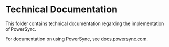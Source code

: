 # Technical Documentation

This folder contains technical documentation regarding the implementation of PowerSync.

For documentation on using PowerSync, see [docs.powersync.com](https://docs.powersync.com/).
